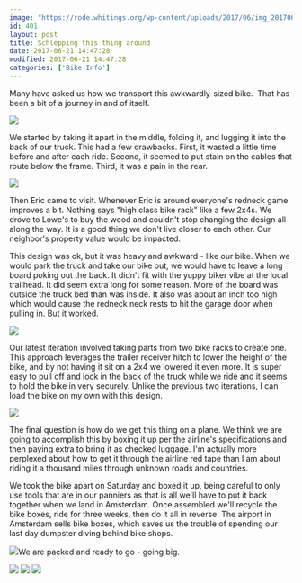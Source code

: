```yaml
---
image: "https://rode.whitings.org/wp-content/uploads/2017/06/img_20170621_092429851.jpg/img_20170621_092429851.jpg"
id: 401
layout: post
title: Schlepping this thing around
date: 2017-06-21 14:47:28
modified: 2017-06-21 14:47:28
categories: ['Bike Info']
---
```



Many have asked us how we transport this awkwardly-sized bike.  That has been a bit of a journey in and of itself.

[![](https://whitingpt.files.wordpress.com/2017/06/screenshot_20170621-084148.png)](https://whitingpt.files.wordpress.com/2017/06/screenshot_20170621-084148.png)

We started by taking it apart in the middle, folding it, and lugging it into the back of our truck. This had a few drawbacks. First, it wasted a little time before and after each ride. Second, it seemed to put stain on the cables that route below the frame. Third, it was a pain in the rear.

![](https://whitingpt.files.wordpress.com/2017/06/img_20170211_170504944_hdr.jpg)

Then Eric came to visit. Whenever Eric is around everyone's redneck game improves a bit. Nothing says "high class bike rack" like a few 2x4s. We drove to Lowe's to buy the wood and couldn't stop changing the design all along the way. It is a good thing we don't live closer to each other. Our neighbor's property value would be impacted.

This design was ok, but it was heavy and awkward - like our bike. When we would park the truck and take our bike out, we would have to leave a long board poking out the back. It didn't fit with the yuppy biker vibe at the local trailhead. It did seem extra long for some reason. More of the board was outside the truck bed than was inside. It also was about an inch too high which would cause the redneck neck rests to hit the garage door when pulling in. But it worked.

[![](https://whitingpt.files.wordpress.com/2017/06/img_20170218_1612158241.jpg)](https://whitingpt.files.wordpress.com/2017/06/img_20170218_1612158241.jpg)

Our latest iteration involved taking parts from two bike racks to create one. This approach leverages the trailer receiver hitch to lower the height of the bike, and by not having it sit on a 2x4 we lowered it even more. It is super easy to pull off and lock in the back of the truck while we ride and it seems to hold the bike in very securely. Unlike the previous two iterations, I can load the bike on my own with this design.

![](https://whitingpt.files.wordpress.com/2017/06/img_20170408_134022926_hdr.jpg)

The final question is how do we get this thing on a plane. We think we are going to accomplish this by boxing it up per the airline's specifications and then paying extra to bring it as checked luggage. I'm actually more perplexed about how to get it through the airline red tape than I am about riding it a thousand miles through unknown roads and countries.

We took the bike apart on Saturday and boxed it up, being careful to only use tools that are in our panniers as that is all we'll have to put it back together when we land in Amsterdam. Once assembled we'll recycle the bike boxes, ride for three weeks, then do it all in reverse. The airport in Amsterdam sells bike boxes, which saves us the trouble of spending our last day dumpster diving behind bike shops.

![](https://whitingpt.files.wordpress.com/2017/06/img_20170621_092429851.jpg)We are packed and ready to go - going big.

<!-- Auto-inserted images -->
![](https://rode.whitings.org/wp-content/uploads/2017/06/img_20170621_092429851.jpg/img_20170621_092429851.jpg)
![](https://rode.whitings.org/wp-content/uploads/2017/06/img_20170621_093648709.jpg/img_20170621_093648709.jpg)
![](https://rode.whitings.org/wp-content/uploads/2017/08/20170621_093648709.jpg/20170621_093648709.jpg)
